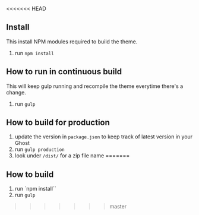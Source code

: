 <<<<<<< HEAD
## Install

This install NPM modules required to build the theme.

1. run `npm install`

## How to run in continuous build

This will keep gulp running and recompile the theme everytime there's a change.
1. run `gulp` 

## How to build for production

1. update the version in `package.json` to keep track of latest version in your Ghost
2. run `gulp production`
3. look under `/dist/` for a zip file name 
=======
## How to build

1. run `npm install``
2. run `gulp`
>>>>>>> master
